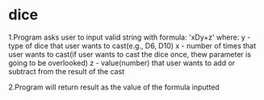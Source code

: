 # dice

1.Program asks user to input valid string with formula: 'xDy+z' where:
y - type of dice that user wants to cast(e.g., D6, D10)
x - number of times that user wants to cast(if user wants to cast the dice once, thew parameter is going to be overlooked)
z - value(number) that user wants to add or subtract from the result of the cast

2.Program will return result as the value of the formula inputted